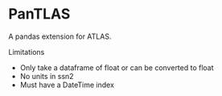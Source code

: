 #  PanTLAS

A pandas extension for ATLAS.

Limitations
- Only take a dataframe of float or can be converted to float
- No units in ssn2
- Must have a DateTime index